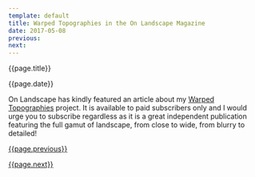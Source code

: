 ```yaml
---
template: default
title: Warped Topographies in the On Landscape Magazine
date: 2017-05-08
previous:
next:
---
```


{{page.title}}

{{page.date}}

On Landscape has kindly featured an article about my [Warped Topographies](https://www.onlandscape.co.uk/2017/04/warped-topographies/) project. It is available to paid subscribers only and I would urge you to subscribe regardless as it is a great independent publication featuring the full gamut of landscape, from close to wide, from blurry to detailed!

[{{page.previous}}](2021-01-13-lip-chronicles-life-in-lockdown)

[{{page.next}}](2021-01-13-warped-topographies-ii)